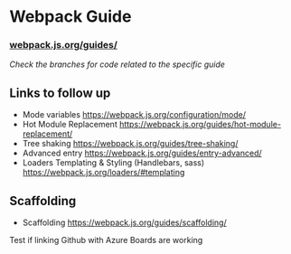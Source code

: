# Webpack Guide

### [webpack.js.org/guides/](https://webpack.js.org/guides/)

_Check the branches for code related to the specific guide_

## Links to follow up

* Mode variables https://webpack.js.org/configuration/mode/
* Hot Module Replacement https://webpack.js.org/guides/hot-module-replacement/
* Tree shaking https://webpack.js.org/guides/tree-shaking/
* Advanced entry https://webpack.js.org/guides/entry-advanced/
* Loaders Templating & Styling (Handlebars, sass) https://webpack.js.org/loaders/#templating

## Scaffolding

* Scaffolding https://webpack.js.org/guides/scaffolding/

Test if linking Github with Azure Boards are working
